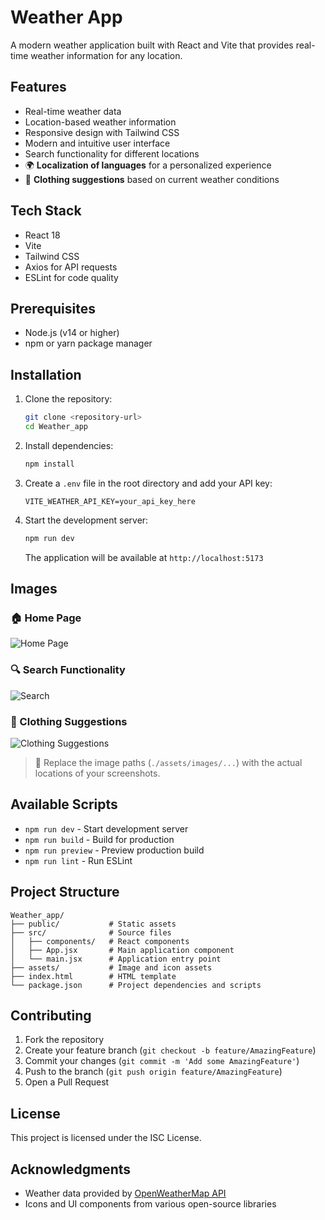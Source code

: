 # Weather App

A modern weather application built with React and Vite that provides real-time weather information for any location.

## Features

- Real-time weather data  
- Location-based weather information  
- Responsive design with Tailwind CSS  
- Modern and intuitive user interface  
- Search functionality for different locations  
- 🌍 **Localization of languages** for a personalized experience  
- 👕 **Clothing suggestions** based on current weather conditions  

## Tech Stack

- React 18  
- Vite  
- Tailwind CSS  
- Axios for API requests  
- ESLint for code quality  

## Prerequisites

- Node.js (v14 or higher)  
- npm or yarn package manager  

## Installation

1. Clone the repository:  
   ```bash
   git clone <repository-url>
   cd Weather_app
   ```

2. Install dependencies:  
   ```bash
   npm install
   ```

3. Create a `.env` file in the root directory and add your API key:  
   ```
   VITE_WEATHER_API_KEY=your_api_key_here
   ```

4. Start the development server:  
   ```bash
   npm run dev
   ```

   The application will be available at `http://localhost:5173`

## Images

### 🏠 Home Page  
![Home Page](./assets/images/homepage.png)

### 🔍 Search Functionality  
![Search](./assets/images/search.png)

### 👕 Clothing Suggestions  
![Clothing Suggestions](./assets/images/clothing.png)

> 📸 Replace the image paths (`./assets/images/...`) with the actual locations of your screenshots.

## Available Scripts

- `npm run dev` - Start development server  
- `npm run build` - Build for production  
- `npm run preview` - Preview production build  
- `npm run lint` - Run ESLint  

## Project Structure

```
Weather_app/
├── public/           # Static assets
├── src/              # Source files
│   ├── components/   # React components
│   ├── App.jsx       # Main application component
│   └── main.jsx      # Application entry point
├── assets/           # Image and icon assets
├── index.html        # HTML template
└── package.json      # Project dependencies and scripts
```

## Contributing

1. Fork the repository  
2. Create your feature branch (`git checkout -b feature/AmazingFeature`)  
3. Commit your changes (`git commit -m 'Add some AmazingFeature'`)  
4. Push to the branch (`git push origin feature/AmazingFeature`)  
5. Open a Pull Request  

## License

This project is licensed under the ISC License.

## Acknowledgments

- Weather data provided by [OpenWeatherMap API](https://openweathermap.org/api)  
- Icons and UI components from various open-source libraries  
